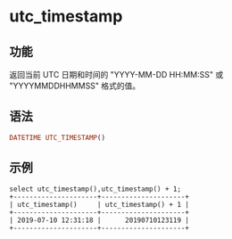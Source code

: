 # utc_timestamp

## 功能

返回当前 UTC 日期和时间的 "YYYY-MM-DD HH:MM:SS" 或 "YYYYMMDDHHMMSS" 格式的值。

## 语法

```Haskell
DATETIME UTC_TIMESTAMP()
```

## 示例

```Plain Text
select utc_timestamp(),utc_timestamp() + 1;
+---------------------+---------------------+
| utc_timestamp()     | utc_timestamp() + 1 |
+---------------------+---------------------+
| 2019-07-10 12:31:18 |      20190710123119 |
+---------------------+---------------------+
```
